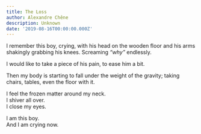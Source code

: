 ```yaml
---
title: The Loss
author: Alexandre Chêne
description: Unknown
date: '2019-08-16T00:00:00.000Z'
---
```

I remember this boy, crying, with his head on the wooden floor and his arms shakingly grabbing his knees. Screaming *“why”* endlessly.

I would like to take a piece of his pain, to ease him a bit.

Then my body is starting to fall under the weight of the gravity; taking chairs, tables, even the floor with it. 

I feel the frozen matter around my neck.<br>
I shiver all over.<br>
I close my eyes.<br> 

I am this boy.<br>
And I am crying now.
